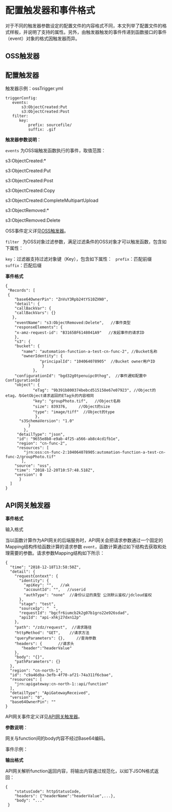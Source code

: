 # 配置触发器和事件格式

对于不同的触发器参数设定的配置文件的内容格式不同，本文列举了配置文件的格式样板，并说明了支持的属性。另外，由触发器触发的事件传递到函数接口的事件（event）对象的格式因触发器而异。

## OSS触发器


## 配置触发器

触发器示例：ossTrigger.yml

```
triggerConfig:
   events:
       s3:ObjectCreated:Put
       s3:ObjectCreated:Post
   filter:
      key:
          prefix: sourcefile/
          suffix: .gif
```
  

**触发器参数说明**：

`events` 为OSS端触发函数执行的事件，取值范围：

s3:ObjectCreated:*

s3:ObjectCreated:Put

s3:ObjectCreated:Post

s3:ObjectCreated:Copy

s3:ObjectCreated:CompleteMultipartUpload

s3:ObjectRemoved:*

s3:ObjectRemoved:Delete

OSS事件定义详见[OSS触发器](../triggermanagement/eventsourceservice/oss-tirgger.md)。 

 

``filter `` 为OSS对象过滤参数，满足过滤条件的OSS对象才可以触发函数，包含如下属性：

   ``key``：过滤器支持过滤对象键（Key），包含如下属性：
            `` prefix``：匹配前缀
            ``suffix``：匹配后缀

 

**事件格式**


```
{
 "Records": [
 {
    "base64OwnerPin": "ZnVuY3Rpb24tYS10ZXN0",
    "detail": {
    "callBackVar": {
    "callBackVars": {}
   },
    "eventName": "s3:ObjectRemoved:Delete",   //事件类型
    "responseElements": {
    "x-amz-request-id": "B3165BF6148041A9"   //发起事件的请求ID
    },
    "s3": {
    "bucket": {
       "name": "automation-function-a-test-cn-func-2", //Bucket名称
       "ownerIdentity": {
               "principalId": "104064078905"  //Bucket owner用户ID
                }
            },
    "configurationId": "bgd32g0tpenuipc0thog",  //事件通知配置中ConfigurationId
    "object": {
            "eTag": "9b391b800374bebcd515158e67e07923", //Object的etag，与GetObject请求返回的ETag头的内容相同
            "key": "groupPhoto.tif",   //Object名称
            "size": 839376,     //Object的size
            "type": "image/tiff"  //Object的type 
             },
      "s3SchemaVersion": "1.0"
          }
        },
     "detailType": "json",
     "id": "9655e8b8-e9ab-4f25-a566-ab8c4cd1fb1e",
     "region": "cn-func-2",
     "resources": [
        "jrn:oss:cn-func-2:104064078905:automation-function-a-test-cn-func-2/groupPhoto.tif"
       ],
    "source": "oss",
    "time": "2018-12-20T10:57:48.518Z",
    "version": 0
      }
  ]
}

```




 

## API网关触发器


**事件格式**

输入格式

当以函数计算作为API网关的后端服务时，API网关会把请求参数通过一个固定的Mapping结构传给函数计算的请求参数 `event`，函数计算通过如下结构去获取和处理需要的参数。请求参数Mapping结构如下所示：


```
{
  "time": "2018-12-18T13:58:50Z",
  "detail": {
    "requestContext": {
      "identity": {
        "apiKey": "",   //ak
        "accountId": "",   //userid
        "authType": "none"  //身份认证的类型 公测默认鉴权/jdcloud鉴权
      },
      "stage": "test",
      "sourceIp": "  ",
      "requestId": "bgcfr6iumcb2k2g07b1gro22e926sdad",
      "apiId": "api-xhkj27dxn12p"
    },
    "path": "/zdz/request",  //请求路径
    "httpMethod": "GET",    //请求方法
    "queryParameters": {},     //查询参数
    "headers": {       //请求头
       "header":"headerValue"
    },
    "body": "{}",
    "pathParameters": {}
  },
  "region": "cn-north-1",
  "id": "c9a46dba-3efb-4f70-af21-74a311f6cbae",
  "resources": [
    "jrn:apigateway:cn-north-1::api/function"
  ],
  "detailType": "ApiGatewayReceived",
  "version": "0",
  "base64OwnerPin": ""
}
```
API网关事件定义详见[API网关触发器](../triggermanagement/eventsourceservice/apig-tigger.md)。 

**参数说明**：

 网关与function间的body内容不经过Base64编码。

事件示例：


**输出格式**

API网关解析function返回内容，将输出内容通过规范化，以如下JSON格式返回：

```
{     
    "statusCode": httpStatusCode,     
    "headers": {"headerName":"headerValue",...},     
    "body": "..." 
 } 
```


